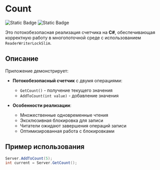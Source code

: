 # Count

![Static Badge](https://img.shields.io/badge/Language-C%23-blue?logo=c-sharp)
![Static Badge](https://img.shields.io/badge/Thread_Safe-Yes-success)

Это потокобезопасная реализация счетчика на **C#**, обеспечивающая корректную работу в многопоточной среде с использованием `ReaderWriterLockSlim`.

## Описание

Приложение демонстрирует:

- **Потокобезопасный счетчик** с двумя операциями:
  - `GetCount()` - получение текущего значения
  - `AddToCount(int value)` - добавление значения

- **Особенности реализации**:
  - Множественные одновременные чтения
  - Эксклюзивная блокировка для записи
  - Читатели ожидают завершения операций записи
  - Оптимизированная работа с блокировками

## Пример использования

```csharp
Server.AddToCount(5);
int current = Server.GetCount();
